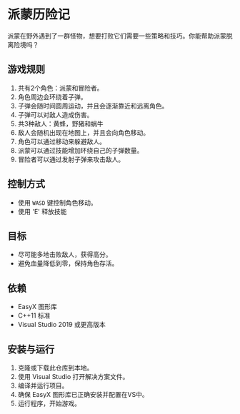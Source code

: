 # 派蒙历险记

派蒙在野外遇到了一群怪物，想要打败它们需要一些策略和技巧。你能帮助派蒙脱离险境吗？

## 游戏规则
1. 共有2个角色：派蒙和冒险者。
2. 角色周边会环绕着子弹。
3. 子弹会随时间圆周运动，并且会逐渐靠近和远离角色。
4. 子弹可以对敌人造成伤害。
5. 共3种敌人：黄蜂，野猪和蜗牛
6. 敌人会随机出现在地图上，并且会向角色移动。
7. 角色可以通过移动来躲避敌人。
8. 派蒙可以通过技能增加环绕自己的子弹数量。
9. 冒险者可以通过发射子弹来攻击敌人。


## 控制方式
- 使用 `WASD` 键控制角色移动。
- 使用 'E' 释放技能

## 目标
- 尽可能多地击败敌人，获得高分。
- 避免血量降低到零，保持角色存活。

## 依赖
- EasyX 图形库
- C++11 标准
- Visual Studio 2019 或更高版本

## 安装与运行
1. 克隆或下载此仓库到本地。
2. 使用 Visual Studio 打开解决方案文件。
3. 编译并运行项目。
4. 确保 EasyX 图形库已正确安装并配置在VS中。
5. 运行程序，开始游戏。